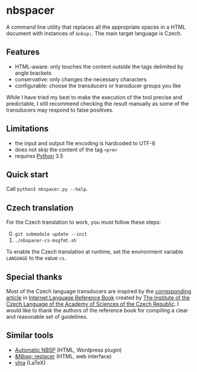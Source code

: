# nbspacer

A command line utility that replaces all the appropriate spaces in a HTML document with instances of `&nbsp;`.
The main target language is Czech.

## Features

* HTML-aware: only touches the content outside the tags delimited by angle brackets
* conservative: only changes the necessary characters
* configurable: choose the transducers or transducer groups you like

While I have tried my best to make the execution of the tool precise and predictable,
I still recommend checking the result manually as some of the transducers may respond to false positives.

## Limitations

* the input and output file encoding is hardcoded to UTF-8
* does not skip the content of the tag `<pre>`
* requires [Python](https://www.python.org/) 3.5

## Quick start

Call `python3 nbspacer.py --help`.

## Czech translation

For the Czech translation to work, you must follow these steps:

0. `git submodule update --init`
0. `./nbspacer-cs-msgfmt.sh`

To enable the Czech translation at runtime, set the environment variable `LANGUAGE` to the value `cs`.

## Special thanks

Most of the Czech language transducers are inspired by the
[corresponding article](http://prirucka.ujc.cas.cz/?id=880)
in [Internet Language Reference Book](http://prirucka.ujc.cas.cz/en)
created by [The Institute of the Czech Language of the Academy of Sciences of the Czech Republic](http://www.ujc.cas.cz/en/).
I would like to thank the authors of the reference book for compiling a clear and reasonable set of guidelines.

## Similar tools

* [Automatic NBSP](https://wordpress.org/plugins/automatic-nbsp/) (HTML, Wordpress plugin)
* [&amp;Nbsp; replacer](http://www.nedivse.cz/doplnovani-pevnych-mezer/) (HTML, web interface)
* [vlna](http://ftp.linux.cz/pub/tex/local/cstug/olsak/vlna/) (LaTeX)
